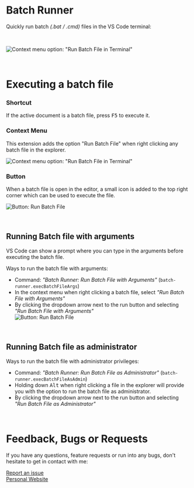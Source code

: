 # Batch Runner

Quickly run batch *(.bat / .cmd)* files in the VS Code terminal:

<br>

![Context menu option: "Run Batch File in Terminal"](https://raw.githubusercontent.com/nils-soderman/vscode-batch-runner/main/media/demo/demo-exec.gif)

<br>

# Executing a batch file

### Shortcut
If the active document is a batch file, press <kbd>F5</kbd> to execute it.

### Context Menu
This extension adds the option "Run Batch File" when right clicking any batch file in the explorer.

![Context menu option: "Run Batch File in Terminal"](https://raw.githubusercontent.com/nils-soderman/vscode-batch-runner/main/media/demo/demo-context-menu.png)

### Button
When a batch file is open in the editor, a small icon is added to the top right corner which can be used to execute the file.

![Button: Run Batch File](https://raw.githubusercontent.com/nils-soderman/vscode-batch-runner/main/media/demo/demo-exec-button.png)

<br>

## Running Batch file with arguments

VS Code can show a prompt where you can type in the arguments before executing the batch file.

Ways to run the batch file with arguments:  

* Command: *"Batch Runner: Run Batch File with Arguments"* (`batch-runner.execBatchFileArgs`)
* In the context menu when right clicking a batch file, select *"Run Batch File with Arguments"*
* By clicking the dropdown arrow next to the run button and selecting *"Run Batch File with Arguments"*  
    ![Button: Run Batch File](https://raw.githubusercontent.com/nils-soderman/vscode-batch-runner/main/media/demo/demo-exec-button-args.png)

<br>

## Running Batch file as administrator

Ways to run the batch file with administrator privileges:

* Command: *"Batch Runner: Run Batch File as Administrator"* (`batch-runner.execBatchFileAsAdmin`)
* Holding down <kbd>Alt</kbd> when right clicking a file in the explorer will provide you with the option to run the batch file as administrator.
* By clicking the dropdown arrow next to the run button and selecting *"Run Batch File as Administrator"*

<br>

# Feedback, Bugs or Requests

If you have any questions, feature requests or run into any bugs, don't hesitate to get in contact with me:

[Report an issue](https://github.com/nils-soderman/vscode-batch-runner/issues "Report a bug on the GitHub repository")<br>
[Personal Website](https://nilssoderman.com)<br>